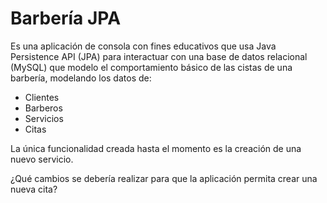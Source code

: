 # Barbería JPA

Es una aplicación de consola con fines educativos que usa Java Persistence API (JPA) para interactuar con una base de datos relacional (MySQL) que modelo el comportamiento básico de las cistas de una barbería, modelando los datos de:

- Clientes
- Barberos
- Servicios
- Citas

La única funcionalidad creada hasta el momento es la creación de una nuevo servicio.

¿Qué cambios se debería realizar para que la aplicación permita crear una nueva cita?